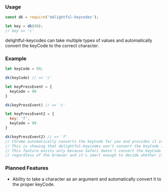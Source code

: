 ### Usage
``` javascript
const dk = require('delightful-keycodes');

let key = dk(99);
// key => 'c'
```

delightful-keycodes can take multiple types of values and automatically convert the keyCode to the correct character.

### Example
``` javascript
let keyCode = 99;

dk(keyCode) // => 'c'

let keyPressEvent = {
  keyCode = 99
}

dk(keyPressEvent) // => 'c'

let keyPressEvent2 = {
  key: 'f',
  keyCode = 99
}

dk(keyPressEvent2) // => 'f'
// Chrome automatically converts the keyCode for you and provides it in the key property.
// This is showing that delightful-keycodes won't convert the keyCode if a key is already provided.
// This feature exists only because Safari doesn't convert the keyCode for you so you can throw the event into delightful-keycodes
// regardless of the browser and it's smart enough to decide whether it needs to convert or not.
```

### Planned Features
* Ability to take a character as an argument and automatically convert it to the proper keyCode.
